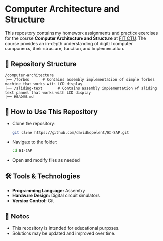 # Computer Architecture and Structure

This repository contains my homework assignments and practice exercises for the course **Computer Architecture and Structure** at [FIT CTU](https://fit.cvut.cz). The course provides an in-depth understanding of digital computer components, their structure, function, and implementation.

## 📂 Repository Structure
```
/computer-architecture
│── /forbes      # Contains assembly implementation of simple forbes machine that works with LCD display
│── /sliding-text       # Contains assembly implementation of sliding text pannel that works with LCD display
│── README.md       
```

## 🚀 How to Use This Repository
- Clone the repository:
  ```sh
  git clone https://github.com/davidkopelent/BI-SAP.git
  ```
- Navigate to the folder:
  ```sh
  cd BI-SAP
  ```
- Open and modify files as needed

## 🛠 Tools & Technologies
- **Programming Language:** Assembly
- **Hardware Design:** Digital circuit simulators
- **Version Control:** Git

## 📌 Notes
- This repository is intended for educational purposes.
- Solutions may be updated and improved over time.
